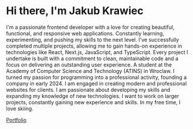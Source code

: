 # Hi there, I'm Jakub Krawiec

I'm a passionate frontend developer with a love for creating beautiful, functional, and responsive web applications. Constantly learning, experimenting, and pushing my skills to the next level. I've successfully completed multiple projects, allowing me to gain hands-on experience in technologies like React, Next.js, JavaScript, and TypeScript. Every project I undertake is built with a commitment to clean, maintainable code and a focus on delivering an outstanding user experience. A student at the Academy of Computer Science and Technology (ATINS) in Wroclaw. I turned my passion for programming into a professional activity, founding a company in early 2024. I am engaged in creating modern and professional websites for clients. I am passionate about developing my skills and expanding my knowledge of new technologies. I want to work on larger projects, constantly gaining new experience and skills. In my free time, I love skiing.

[Portfolio](https://splitsy-app.vercel.app/)  
